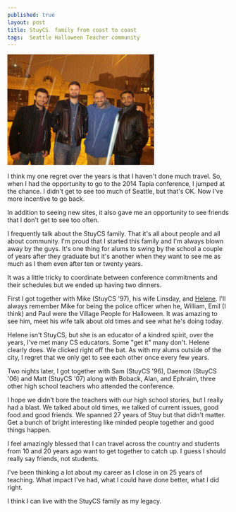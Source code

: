 ```yaml
---
published: true
layout: post
title: StuyCS  family from coast to coast
tags:  Seattle Halloween Teacher community
---
```


<img height=250px src="/img/tapia/alums.jpg"></img>



I think my one regret over the years is that I haven't done much
travel. So, when I had the opportunity to go to the 2014 Tapia
conference, I jumped at the chance. I didn't get to see too much of
Seattle, but that's OK. Now I've more incentive to go back.

In addition to seeing new sites, it also gave me an opportunity to see
friends that I don't get to see too often.

I frequently talk about the StuyCS family. That it's all about people
and all about community. I'm proud that I started this family and I'm
always blown away by the guys. It's one thing for alums to swing by
the school a couple of years after they graduate but it's another when
they want to see me as much as I them even after ten or twenty years.

It was a little tricky to coordinate between conference commitments
and their schedules but we ended up having two dinners.

First I got together with Mike (StuyCS '97), his wife Linsday, and
[Helene](http://homes.cs.washington.edu/~ln/). I'll always remember
Mike for being the police officer when he, William, Emil (I think) and Paul
were the Village People for Halloween. It was amazing to see him, meet
his wife talk about old times and see what he's doing today.

Helene isn't StuyCS, but she is an educator of a kindred spirit, over
the years, I've met many CS educators. Some "get it" many
don't. Helene clearly does. We clicked right off the bat. As with my
alums outside of the city, I regret that we only get to see each other
once every few years.

Two nights later, I got together with Sam (StuyCS '96), Daemon (StuyCS
'06) and Matt (StuyCS '07) along with Boback, Alan, and Ephraim, three
other high school teachers who attended the conference.

I hope we didn't bore the teachers with our high school stories, but I
really had a blast. We talked about old times, we talked of current
issues, good food and good friends. We spanned 27 years of Stuy but
that didn't matter. Get a bunch of bright interesting like minded
people together and good things happen.

I feel amazingly blessed that I can travel across the country and
students from 10 and 20 years ago want to get together to catch up. I
guess I should really say friends, not students.

I've been thinking a lot about my career as I close in on 25 years of
teaching. What impact I've had, what I could have done better, what I
did right.

I think I can live with the StuyCS family as my legacy.


